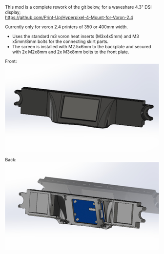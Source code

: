 This mod is a complete rework of the git below, for a waveshare 4.3" DSI display;<br>
https://github.com/Print-Up/Hyperpixel-4-Mount-for-Voron-2.4

Currently only for voron 2.4 printers of 350 or 400mm width.<br>

- Uses the standard m3 voron heat inserts (M3x4x5mm) and M3 x5mm/8mm bolts for the connecting skirt parts.<br>
- The screen is installed with M2.5x6mm to the backplate and secured with 2x M2x8mm and 2x M3x8mm bolts to the front plate.

Front:<br>
![](https://github.com/S95Sedan/Voron-Stuff/blob/main/Exterior/Waveshare%20Front%20Skirt/images/waveshare_front_skirt_01.jpg)

Back:<br>
![](https://github.com/S95Sedan/Voron-Stuff/blob/main/Exterior/Waveshare%20Front%20Skirt/images/waveshare_front_skirt_02.jpg)
